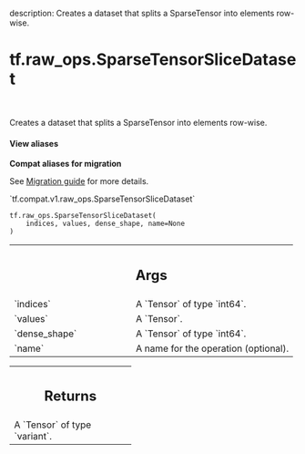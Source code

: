description: Creates a dataset that splits a SparseTensor into elements row-wise.

<div itemscope itemtype="http://developers.google.com/ReferenceObject">
<meta itemprop="name" content="tf.raw_ops.SparseTensorSliceDataset" />
<meta itemprop="path" content="Stable" />
</div>

# tf.raw_ops.SparseTensorSliceDataset

<!-- Insert buttons and diff -->

<table class="tfo-notebook-buttons tfo-api nocontent" align="left">

</table>



Creates a dataset that splits a SparseTensor into elements row-wise.

<section class="expandable">
  <h4 class="showalways">View aliases</h4>
  <p>
<b>Compat aliases for migration</b>
<p>See
<a href="https://www.tensorflow.org/guide/migrate">Migration guide</a> for
more details.</p>
<p>`tf.compat.v1.raw_ops.SparseTensorSliceDataset`</p>
</p>
</section>

<pre class="devsite-click-to-copy prettyprint lang-py tfo-signature-link">
<code>tf.raw_ops.SparseTensorSliceDataset(
    indices, values, dense_shape, name=None
)
</code></pre>



<!-- Placeholder for "Used in" -->


<!-- Tabular view -->
 <table class="responsive fixed orange">
<colgroup><col width="214px"><col></colgroup>
<tr><th colspan="2"><h2 class="add-link">Args</h2></th></tr>

<tr>
<td>
`indices`
</td>
<td>
A `Tensor` of type `int64`.
</td>
</tr><tr>
<td>
`values`
</td>
<td>
A `Tensor`.
</td>
</tr><tr>
<td>
`dense_shape`
</td>
<td>
A `Tensor` of type `int64`.
</td>
</tr><tr>
<td>
`name`
</td>
<td>
A name for the operation (optional).
</td>
</tr>
</table>



<!-- Tabular view -->
 <table class="responsive fixed orange">
<colgroup><col width="214px"><col></colgroup>
<tr><th colspan="2"><h2 class="add-link">Returns</h2></th></tr>
<tr class="alt">
<td colspan="2">
A `Tensor` of type `variant`.
</td>
</tr>

</table>

